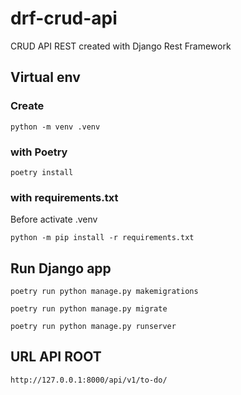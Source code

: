 # drf-crud-api
CRUD API REST created with Django Rest Framework

## Virtual env
### Create
```
python -m venv .venv
```
### with Poetry
```
poetry install
```
### with requirements.txt
Before activate .venv
```
python -m pip install -r requirements.txt
```

## Run Django app

```
poetry run python manage.py makemigrations
```

```
poetry run python manage.py migrate
```

```
poetry run python manage.py runserver
```

## URL API ROOT

```
http://127.0.0.1:8000/api/v1/to-do/
```